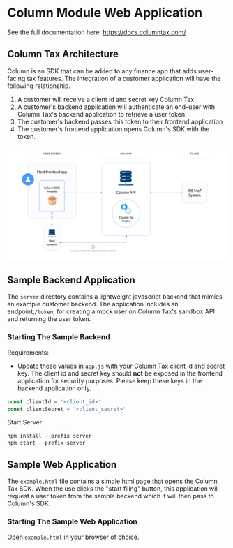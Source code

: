 # Column Module Web Application

See the full documentation here: https://docs.columntax.com/

## Column Tax Architecture

Column is an SDK that can be added to any finance app that adds user-facing tax features. The integration 
of a customer application will have the following relationship.
1. A customer will receive a client id and secret key Column Tax
2. A customer's backend application will authenticate an end-user with Column Tax's backend application to retrieve a user token
3. The customer's backend passes this token to their frontend application
4. The customer's frontend application opens Column's SDK with the token.

![Column Tax Architecture Diagram](images/integration.png)


## Sample Backend Application
The `server` directory contains a lightweight javascript backend that mimics an example customer 
backend. The application includes an endpoint,`/token`, for creating a mock user on Column Tax's sandbox API and 
returning the user token.

### Starting The Sample Backend
Requirements:
- Update these values in `app.js` with your Column Tax client id and secret key. The client id and secret key should
**not** be exposed in the frontend application for security purposes. Please keep these keys in the backend 
application only.
```javascript
const clientId = '<client_id>'
const clientSecret = '<client_secret>'
```
Start Server:
```shell
npm install --prefix server
npm start --prefix server
```

## Sample Web Application
The `example.html` file contains a simple html page that opens the Column Tax SDK. When the use clicks the 
"start filing" button, this application will request a user token from the sample backend which 
it will then pass to Column's SDK.

### Starting The Sample Web Application
Open `example.html` in your browser of choice.
